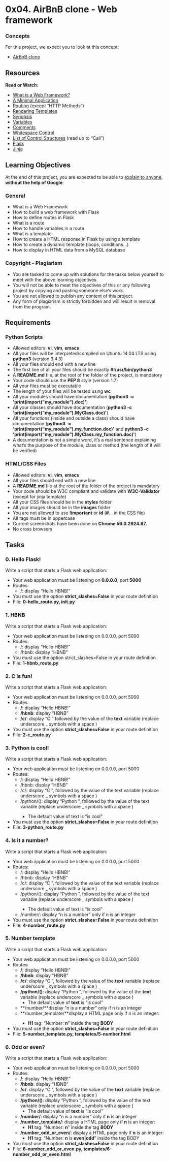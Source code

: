 # 0x04. AirBnB clone - Web framework

### Concepts

For this project, we expect you to look at this concept:

- [AirBnB clone](https://intranet.alxswe.com/concepts/74)

## Resources

**Read or Watch:**

- [What is a Web Framework?](https://intelegain-technologies.medium.com/what-are-web-frameworks-and-why-you-need-them-c4e8806bd0fb)
- [A Minimal Application](https://flask.palletsprojects.com/en/1.0.x/quickstart/#a-minimal-application)
- [Routing](https://flask.palletsprojects.com/en/1.0.x/quickstart/#routing) (except “HTTP Methods”)
- [Rendering Templates](https://flask.palletsprojects.com/en/1.0.x/quickstart/#rendering-templates)
- [Synopsis](https://jinja.palletsprojects.com/en/2.9.x/templates/#synopsis)
- [Variables](https://jinja.palletsprojects.com/en/2.9.x/templates/#variables)
- [Comments](https://jinja.palletsprojects.com/en/2.9.x/templates/#comments)
- [Whitespace Control](https://jinja.palletsprojects.com/en/2.9.x/templates/#whitespace-control)
- [List of Control Structures](https://jinja.palletsprojects.com/en/2.9.x/templates/#list-of-control-structures) (read up to “Call”)
- [Flask](https://palletsprojects.com/p/flask/)
- [Jinja](https://jinja.palletsprojects.com/en/2.9.x/templates/)

## Learning Objectives

At the end of this project, you are expected to be able to [explain to anyone](https://fs.blog/feynman-learning-technique/), **without the help of Google**:

### General

- What is a Web Framework
- How to build a web framework with Flask
- How to define routes in Flask
- What is a route
- How to handle variables in a route
- What is a template
- How to create a HTML response in Flask by using a template
- How to create a dynamic template (loops, conditions…)
- How to display in HTML data from a MySQL database

### Copyright - Plagiarism

- You are tasked to come up with solutions for the tasks below yourself to meet with the above learning objectives.
- You will not be able to meet the objectives of this or any following project by copying and pasting someone else’s work.
- You are not allowed to publish any content of this project.
- Any form of plagiarism is strictly forbidden and will result in removal from the program.

## Requirements

### Python Scripts

- Allowed editors: **vi**, **vim**, **emacs**
- All your files will be interpreted/compiled on Ubuntu 14.04 LTS using **python3** (version 3.4.3)
- All your files should end with a new line
- The first line of all your files should be exactly **#!/usr/bin/python3**
- A **README.md** file, at the root of the folder of the project, is mandatory
- Your code should use the **PEP 8** style (version 1.7)
- All your files must be executable
- The length of your files will be tested using **wc**
- All your modules should have documentation (**python3 -c 'print(__import__("my_module").__doc__)'**)
- All your classes should have documentation (**python3 -c 'print(__import__("my_module").MyClass.__doc__)'**)
- All your functions (inside and outside a class) should have documentation (**python3 -c 'print(__import__("my_module").my_function.__doc__)'** and **python3 -c 'print(__import__("my_module").MyClass.my_function.__doc__)'**)
- A documentation is not a simple word, it’s a real sentence explaining what’s the purpose of the module, class or method (the length of it will be verified)

### HTML/CSS Files

- Allowed editors: **vi**, **vim**, **emacs**
- All your files should end with a new line
- A **README.md** file at the root of the folder of the project is mandatory
- Your code should be W3C compliant and validate with **W3C-Validator** (except for jinja template)
- All your CSS files should be in the **styles** folder
- All your images should be in the **images** folder
- You are not allowed to use **!important** or **id** (**#**... in the CSS file)
- All tags must be in uppercase
- Current screenshots have been done on **Chrome 56.0.2924.87**.
- No cross browsers

## Tasks

### 0. Hello Flask!

Write a script that starts a Flask web application:

- Your web application must be listening on **0.0.0.0**, port **5000**
- Routes:
    - /: display “Hello HBNB!”
- You must use the option **strict_slashes=False** in your route definition
- File: **0-hello_route.py, __init__.py**

### 1. HBNB

Write a script that starts a Flask web application:

- Your web application must be listening on 0.0.0.0, port 5000
- Routes:
    - /: display “Hello HBNB!”
    - /hbnb: display “HBNB”
- You must use the option strict_slashes=False in your route definition
- File: **1-hbnb_route.py**

### 2. C is fun!

Write a script that starts a Flask web application:

- Your web application must be listening on 0.0.0.0, port 5000
- Routes:
    - **/**: display “Hello HBNB!”
    - **/hbnb**: display “HBNB”
    - **/c/<text>**: display “C ” followed by the value of the **text** variable (replace underscore _ symbols with a space )
- You must use the option **strict_slashes=False** in your route definition
- File: **2-c_route.py**

### 3. Python is cool!

Write a script that starts a Flask web application:

- Your web application must be listening on 0.0.0.0, port 5000
- Routes:
    - /: display “Hello HBNB!”
    - /hbnb: display “HBNB”
    - /c/<text>: display “C ”, followed by the value of the text variable (replace underscore _ symbols with a space )
    - /python/(<text>): display “Python ”, followed by the value of the text variable (replace underscore _ symbols with a space )
        - The default value of text is “is cool”
- You must use the option **strict_slashes=False** in your route definition
- File: **3-python_route.py**

### 4. Is it a number?

Write a script that starts a Flask web application:

- Your web application must be listening on 0.0.0.0, port 5000
- Routes:
    - /: display “Hello HBNB!”
    - /hbnb: display “HBNB”
    - /c/<text>: display “C ”, followed by the value of the text variable (replace underscore _ symbols with a space )
    - /python/(<text>): display “Python ”, followed by the value of the text variable (replace underscore _ symbols with a space )
        - The default value of text is “is cool”
    - /number/<n>: display “n is a number” only if n is an integer
- You must use the option **strict_slashes=False** in your route definition
- File: **4-number_route.py**

### 5. Number template

Write a script that starts a Flask web application:

- Your web application must be listening on 0.0.0.0, port 5000
- Routes:
    - **/**: display “Hello HBNB!”
    - **/hbnb**: display “HBNB”
    - **/c/<text>**: display “C ”, followed by the value of the **text** variable (replace underscore _ symbols with a space )
    - **/python/(<text>)**: display “Python ”, followed by the value of the **text** variable (replace underscore **_** symbols with a space )
        - The default value of **text** is “is cool”
    - **/number/<n>**display “n is a number” only if n is an integer
    - **/number_template/<n>**display a HTML page only if n is an integer:
       - **H1** tag: “Number: **n**” inside the tag **BODY**
- You must use the option **strict_slashes=False** in your route definition
- File: **5-number_template.py, templates/5-number.html**

### 6. Odd or even?

Write a script that starts a Flask web application:

- Your web application must be listening on 0.0.0.0, port 5000
- Routes:
    - **/**: display “Hello HBNB!”
    - **/hbnb**: display “HBNB”
    - **/c/<text>**: display “C ”, followed by the value of the **text** variable (replace underscore _ symbols with a space )
    - **/python/(<text>)**: display “Python ”, followed by the value of the text variable (replace underscore _ symbols with a space )
        - The default value of **text** is “is cool”
    - **/number/<n>**: display “n is a number” only if **n** is an integer
    - **/number_template/<n>**: display a HTML page only if **n** is an integer:
        - **H1** tag: “Number: **n**” inside the tag **BODY**
    - **/number_odd_or_even/<n>**: display a HTML page only if **n** is an integer:
        - **H1** tag: “Number: **n** is **even|odd**” inside the tag BODY
- You must use the option **strict_slashes=False** in your route definition
- File: **6-number_odd_or_even.py, templates/6-number_odd_or_even.html**
